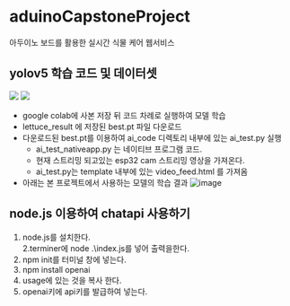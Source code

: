 # aduinoCapstoneProject
아두이노 보드를 활용한 실시간 식물 케어 웹서비스


## yolov5 학습 코드 및 데이터셋
[<img src="https://img.shields.io/badge/Colab-F7DF1E.svg?style=for-the-badge&logo=googlecolab&logoColor=#F9AB00"/>](https://github.com/HwangWooJin1028/aduinoCapstoneProject/blob/main/%EC%83%81%EC%B6%94_%ED%83%90%EC%A7%80_%EB%AA%A8%EB%8D%B8_train_%EB%8D%B0%EC%9D%B4%ED%84%B0_%EC%A1%B0%EC%A0%95.ipynb)
[<img src="https://img.shields.io/badge/roboflow-5C2D91?style=for-the-badge&logo=roboflow&logoColor=white">](https://universe.roboflow.com/project-0rxid/aquaponic_polygan_test)

- google colab에 사본 저장 뒤 코드 차례로 실행하여 모델 학습
- lettuce_result 에 저장된 best.pt 파일 다운로드
- 다운로드된 best.pt를 이용하여 ai_code 디렉토리 내부에 있는 ai_test.py 실행
  - ai_test_nativeapp.py 는 네이티브 프로그램 코드.
  - 현재 스트리밍 되고있는 esp32 cam 스트리밍 영상을 가져온다.
  - ai_test.py는 template 내부에 있는 video_feed.html 를 가져옴
- 아래는 본 프로젝트에서 사용하는 모델의 학습 결과
![image](https://github.com/user-attachments/assets/a14df1bb-0aaa-4f83-a008-5d476e4ab70e)

## node.js 이용하여 chatapi 사용하기
1. node.js를 설치한다.<br/>
2.terminer에 node .\index.js를 넣어 출력을한다.<br/>
3. npm init를 터미널 창에 넣는다.<br/>
3. npm install openai<br/>
4. usage에 있는 것을 복사 한다.<br/>
5. openai키에 api키를 발급하여 넣는다.<br/>

